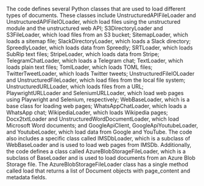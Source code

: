 The code defines several Python classes that are used to load different types of documents. These classes include UnstructuredAPIFileLoader and UnstructuredAPIFileIOLoader, which load files using the unstructured module and the unstructured web API; S3DirectoryLoader and S3FileLoader, which load files from an S3 bucket; SitemapLoader, which loads a sitemap file; SlackDirectoryLoader, which loads a Slack directory; SpreedlyLoader, which loads data from Spreedly; SRTLoader, which loads SubRip text files; StripeLoader, which loads data from Stripe; TelegramChatLoader, which loads a Telegram chat; TextLoader, which loads plain text files; TomlLoader, which loads TOML files; TwitterTweetLoader, which loads Twitter tweets; UnstructuredFileIOLoader and UnstructuredFileLoader, which load files from the local file system; UnstructuredURLLoader, which loads files from a URL; PlaywrightURLLoader and SeleniumURLLoader, which load web pages using Playwright and Selenium, respectively; WebBaseLoader, which is a base class for loading web pages; WhatsAppChatLoader, which loads a WhatsApp chat; WikipediaLoader, which loads Wikipedia pages; Docx2txtLoader and UnstructuredWordDocumentLoader, which load Microsoft Word documents; and GoogleApiClient, GoogleApiYoutubeLoader, and YoutubeLoader, which load data from Google and YouTube. The code also includes a specific class called IMSDbLoader, which is a subclass of WebBaseLoader and is used to load web pages from IMSDb. Additionally, the code defines a class called AzureBlobStorageFileLoader, which is a subclass of BaseLoader and is used to load documents from an Azure Blob Storage file. The AzureBlobStorageFileLoader class has a single method called load that returns a list of Document objects with page_content and metadata fields.

